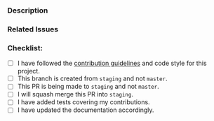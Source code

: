 ### Description
<!--- Describe your changes in detail -->
<!--- Why is this change required? What problem does it solve? -->


### Related Issues
<!--- If it fixes an open issue, please link to the issue here. -->


### Checklist:
<!--- Go over all the following points, and put an `x` in all the boxes that apply. -->
<!--- If you're unsure about any of these, don't hesitate to ask. We're here to help! -->
- [ ] I have followed the [contribution guidelines](../CONTRIBUTING.md) and code style for this project.
- [ ] This branch is created from `staging` and not `master`.
- [ ] This PR is being made to `staging` and not `master`.
- [ ] I will squash merge this PR into `staging`.
- [ ] I have added tests covering my contributions.
- [ ] I have updated the documentation accordingly.
